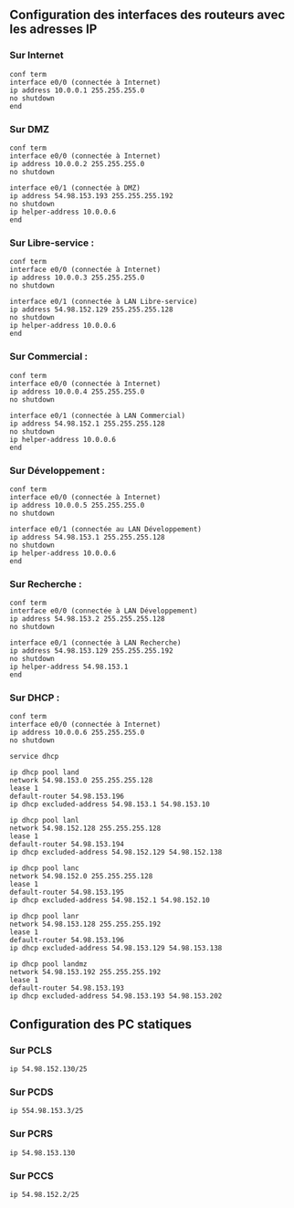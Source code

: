 ## Configuration des interfaces des routeurs avec les adresses IP

### Sur Internet
```
conf term
interface e0/0 (connectée à Internet)
ip address 10.0.0.1 255.255.255.0
no shutdown
end
```

### Sur DMZ
```
conf term
interface e0/0 (connectée à Internet)
ip address 10.0.0.2 255.255.255.0
no shutdown

interface e0/1 (connectée à DMZ)
ip address 54.98.153.193 255.255.255.192
no shutdown
ip helper-address 10.0.0.6
end
```

### Sur Libre-service :
```
conf term
interface e0/0 (connectée à Internet)
ip address 10.0.0.3 255.255.255.0
no shutdown

interface e0/1 (connectée à LAN Libre-service)
ip address 54.98.152.129 255.255.255.128
no shutdown
ip helper-address 10.0.0.6
end
```

### Sur Commercial :
```
conf term
interface e0/0 (connectée à Internet)
ip address 10.0.0.4 255.255.255.0
no shutdown

interface e0/1 (connectée à LAN Commercial)
ip address 54.98.152.1 255.255.255.128
no shutdown
ip helper-address 10.0.0.6
end
```

### Sur Développement :
```
conf term
interface e0/0 (connectée à Internet)
ip address 10.0.0.5 255.255.255.0
no shutdown

interface e0/1 (connectée au LAN Développement)
ip address 54.98.153.1 255.255.255.128
no shutdown
ip helper-address 10.0.0.6
end
```

### Sur Recherche :
```
conf term
interface e0/0 (connectée à LAN Développement)
ip address 54.98.153.2 255.255.255.128
no shutdown

interface e0/1 (connectée à LAN Recherche)
ip address 54.98.153.129 255.255.255.192
no shutdown
ip helper-address 54.98.153.1
end
```

### Sur DHCP :
```
conf term
interface e0/0 (connectée à Internet)
ip address 10.0.0.6 255.255.255.0
no shutdown

service dhcp

ip dhcp pool land
network 54.98.153.0 255.255.255.128
lease 1
default-router 54.98.153.196
ip dhcp excluded-address 54.98.153.1 54.98.153.10

ip dhcp pool lanl
network 54.98.152.128 255.255.255.128
lease 1
default-router 54.98.153.194
ip dhcp excluded-address 54.98.152.129 54.98.152.138

ip dhcp pool lanc
network 54.98.152.0 255.255.255.128
lease 1
default-router 54.98.153.195
ip dhcp excluded-address 54.98.152.1 54.98.152.10

ip dhcp pool lanr
network 54.98.153.128 255.255.255.192
lease 1
default-router 54.98.153.196
ip dhcp excluded-address 54.98.153.129 54.98.153.138

ip dhcp pool landmz
network 54.98.153.192 255.255.255.192
lease 1
default-router 54.98.153.193
ip dhcp excluded-address 54.98.153.193 54.98.153.202
```

## Configuration des PC statiques
### Sur PCLS
```
ip 54.98.152.130/25
```

### Sur PCDS
```
ip 554.98.153.3/25
```

### Sur PCRS
```
ip 54.98.153.130
```

### Sur PCCS
```
ip 54.98.152.2/25
```

